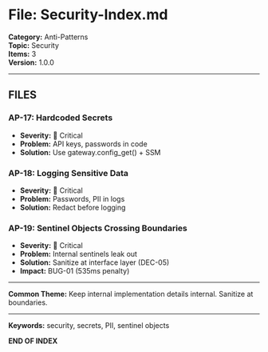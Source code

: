 # File: Security-Index.md

**Category:** Anti-Patterns  
**Topic:** Security  
**Items:** 3  
**Version:** 1.0.0

---

## FILES

### AP-17: Hardcoded Secrets
- **Severity:** 🔴 Critical
- **Problem:** API keys, passwords in code
- **Solution:** Use gateway.config_get() + SSM

### AP-18: Logging Sensitive Data
- **Severity:** 🔴 Critical
- **Problem:** Passwords, PII in logs
- **Solution:** Redact before logging

### AP-19: Sentinel Objects Crossing Boundaries
- **Severity:** 🔴 Critical
- **Problem:** Internal sentinels leak out
- **Solution:** Sanitize at interface layer (DEC-05)
- **Impact:** BUG-01 (535ms penalty)

---

**Common Theme:** Keep internal implementation details internal. Sanitize at boundaries.

---

**Keywords:** security, secrets, PII, sentinel objects

**END OF INDEX**
